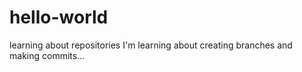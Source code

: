 # hello-world
learning about repositories
I'm learning about creating branches and making commits...
